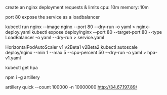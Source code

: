 create an nginx deployment
requests & limits
cpu: 10m
memory: 10m

port 80
expose the service as a loadbalancer


kubectl run nginx --image nginx --port 80 --dry-run -o yaml > nginx-deploy.yaml
kubectl expose deploy/nginx --port 80 --target-port 80 --type LoadBalancer -o yaml --dry-run > service.yaml

HorizontalPodAutoScaler
        v1
        v2Beta1
        v2Beta2
kubectl autoscale deploy/nginx --min 1 --max 5 --cpu-percent 50 --dry-run -o yaml > hpa-v1.yaml


kubectl get hpa

npm i -g artillery

artillery quick --count 100000 -n 10000000  http://34.67.197.89/